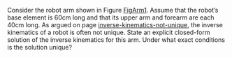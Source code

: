 

Consider the robot arm shown in
Figure <a class="insideBookFigRef" target="_blank" href="https://simoncarrignon.github.io/aima-exercises/figures/FigArm1.png">FigArm1</a>. Assume that the robot’s base element is
60cm long and that its upper arm and forearm are each 40cm long. As
argued on page <a class="pageRef" title="" href="#">inverse-kinematics-not-unique</a>, the inverse kinematics of a robot is often
not unique. State an explicit closed-form solution of the inverse
kinematics for this arm. Under what exact conditions is the solution
unique?

